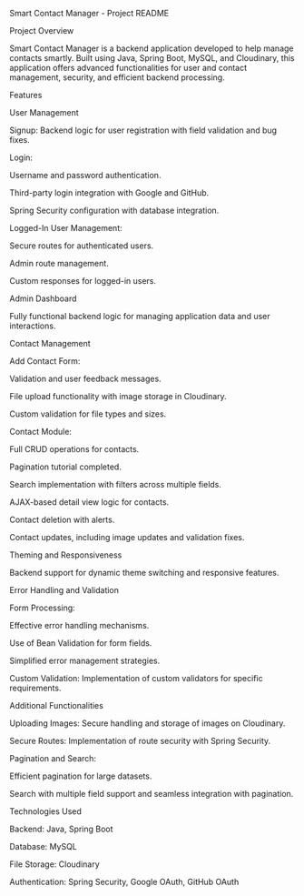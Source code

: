 
Smart Contact Manager - Project README

Project Overview

Smart Contact Manager is a backend application developed to help manage contacts smartly. Built using Java, Spring Boot, MySQL, and Cloudinary, this application offers advanced functionalities for user and contact management, security, and efficient backend processing.

Features

User Management

Signup: Backend logic for user registration with field validation and bug fixes.

Login:

Username and password authentication.

Third-party login integration with Google and GitHub.

Spring Security configuration with database integration.

Logged-In User Management:

Secure routes for authenticated users.

Admin route management.

Custom responses for logged-in users.

Admin Dashboard

Fully functional backend logic for managing application data and user interactions.

Contact Management

Add Contact Form:

Validation and user feedback messages.

File upload functionality with image storage in Cloudinary.

Custom validation for file types and sizes.

Contact Module:

Full CRUD operations for contacts.

Pagination tutorial completed.

Search implementation with filters across multiple fields.

AJAX-based detail view logic for contacts.

Contact deletion with alerts.

Contact updates, including image updates and validation fixes.

Theming and Responsiveness

Backend support for dynamic theme switching and responsive features.

Error Handling and Validation

Form Processing:

Effective error handling mechanisms.

Use of Bean Validation for form fields.

Simplified error management strategies.

Custom Validation: Implementation of custom validators for specific requirements.

Additional Functionalities

Uploading Images: Secure handling and storage of images on Cloudinary.

Secure Routes: Implementation of route security with Spring Security.

Pagination and Search:

Efficient pagination for large datasets.

Search with multiple field support and seamless integration with pagination.

Technologies Used

Backend: Java, Spring Boot

Database: MySQL

File Storage: Cloudinary

Authentication: Spring Security, Google OAuth, GitHub OAuth

